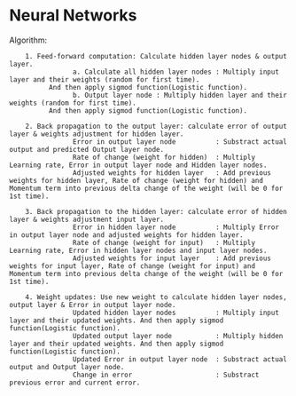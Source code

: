 # Neural Networks

Algorithm: 

		1. Feed-forward computation: Calculate hidden layer nodes & output layer.
					a. Calculate all hidden layer nodes	: Multiply input layer and their weights (random for first time). 
              And then apply sigmod function(Logistic function).
					b. Output layer node : Multiply hidden layer and their weights (random for first time). 
              And then apply sigmod function(Logistic function).

		2. Back propagation to the output layer: calculate error of output layer & weights adjustment for hidden layer.
					Error in output layer node			: Substract actual output and predicted Output layer node.
					Rate of change (weight for hidden)	: Multiply Learning rate, Error in output layer node and Hidden layer nodes.
					Adjusted weights for hidden layer 	: Add previous weights for hidden layer, Rate of change (weight for hidden) and Momentum term into previous delta change of the weight (will be 0 for 1st time).

		3. Back propagation to the hidden layer: calculate error of hidden layer & weights adjustment input layer.
					Error in hidden layer node			: Multiply Error in output layer node and adjusted weights for hidden layer.
					Rate of change (weight for input)	: Multiply Learning rate, Error in hidden layer nodes and input layer nodes.
					Adjusted weights for input layer	: Add previous weights for input layer, Rate of change (weight for input) and Momentum term into previous delta change of the weight (will be 0 for 1st time).

		4. Weight updates: Use new weight to calculate hidden layer nodes, output layer & Error in output layer node.
					Updated hidden layer nodes			: Multiply input layer and their updated weights. And then apply sigmod function(Logistic function).
					Updated output layer node			: Multiply hidden layer and their updated weights. And then apply sigmod function(Logistic function).
					Updated Error in output layer node	: Substract actual output and Output layer node.
					Change in error						: Substract previous error and current error.
